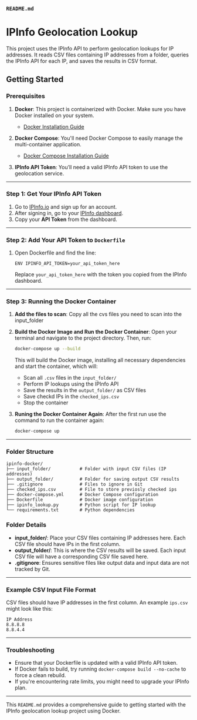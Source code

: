 ### **`README.md`**

# IPInfo Geolocation Lookup

This project uses the IPInfo API to perform geolocation lookups for IP addresses. It reads CSV files containing IP addresses from a folder, queries the IPInfo API for each IP, and saves the results in CSV format.

## Getting Started

### Prerequisites

1. **Docker**: This project is containerized with Docker. Make sure you have Docker installed on your system.
   - [Docker Installation Guide](https://docs.docker.com/get-docker/)

2. **Docker Compose**: You'll need Docker Compose to easily manage the multi-container application.
   - [Docker Compose Installation Guide](https://docs.docker.com/compose/install/)

3. **IPInfo API Token**: You’ll need a valid IPInfo API token to use the geolocation service.

---

### Step 1: Get Your IPInfo API Token

1. Go to [IPInfo.io](https://ipinfo.io/signup) and sign up for an account.
2. After signing in, go to your [IPInfo dashboard](https://ipinfo.io/account).
3. Copy your **API Token** from the dashboard.

---

### Step 2: Add Your API Token to `Dockerfile`

1. Open Dockerfile and find the line:
   ```
   ENV IPINFO_API_TOKEN=your_api_token_here
   ```
   Replace `your_api_token_here` with the token you copied from the IPInfo dashboard.

---

### Step 3: Running the Docker Container

1. **Add the files to scan**:
    Copy all the cvs files you need to scan into the input_folder

2. **Build the Docker Image and Run the Docker Container**:
   Open your terminal and navigate to the project directory. Then, run:
   ```bash
   docker-compose up --build
   ```
   This will build the Docker image, installing all necessary dependencies and start the container, which will:
   - Scan all `.csv` files in the `input_folder/`
   - Perform IP lookups using the IPInfo API
   - Save the results in the `output_folder/` as CSV files
   - Save checkd IPs in the `checked_ips.csv`
   - Stop the container

3. **Runing the Docker Container Again**:
   After the first run use the command to run the container again:
   ```bash
   docker-compose up
   ```

---

### Folder Structure

```
ipinfo-docker/
├── input_folder/           # Folder with input CSV files (IP addresses)
├── output_folder/          # Folder for saving output CSV results
├── .gitignore              # Files to ignore in Git
├── checked_ips.csv         # File to store previosly checked ips
├── docker-compose.yml      # Docker Compose configuration
├── Dockerfile              # Docker image configuration
├── ipinfo_lookup.py        # Python script for IP lookup
└── requirements.txt        # Python dependencies
```

### Folder Details

- **input_folder/**: Place your CSV files containing IP addresses here. Each CSV file should have IPs in the first column.
- **output_folder/**: This is where the CSV results will be saved. Each input CSV file will have a corresponding CSV file saved here.
- **.gitignore**: Ensures sensitive files like output data and input data are not tracked by Git.

---

### Example CSV Input File Format

CSV files should have IP addresses in the first column. An example `ips.csv` might look like this:

```
IP Address
8.8.8.8
8.8.4.4
```

---

### Troubleshooting

- Ensure that your Dockerfile is updated with a valid IPInfo API token.
- If Docker fails to build, try running `docker-compose build --no-cache` to force a clean rebuild.
- If you're encountering rate limits, you might need to upgrade your IPInfo plan.

---

This `README.md` provides a comprehensive guide to getting started with the IPInfo geolocation lookup project using Docker.